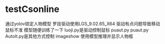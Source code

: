 # testCsonline
通过yolov锁定人物模型 罗技驱动使用LGS_9.02.65_X64
驱动有点问题导致移动鼠标不准
模型随便训练了一下
luoji.py是驱动控制鼠标 puaut.py puaut.py  AutoIt.py是其他方式控制
imageshow 使用模型推理并显示人物框
